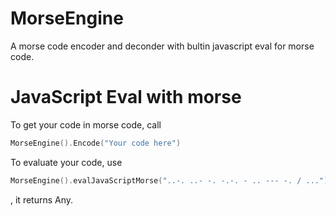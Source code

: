 # MorseEngine

A morse code encoder and deconder with bultin javascript eval for morse code. 

# JavaScript Eval with morse

To get your code in morse code, call 
```swift
MorseEngine().Encode("Your code here")
```

To evaluate your code, use 
```swift
MorseEngine().evalJavaScriptMorse("..-. ..- -. -.-. - .. --- -. / ...")
```
, it returns Any.
